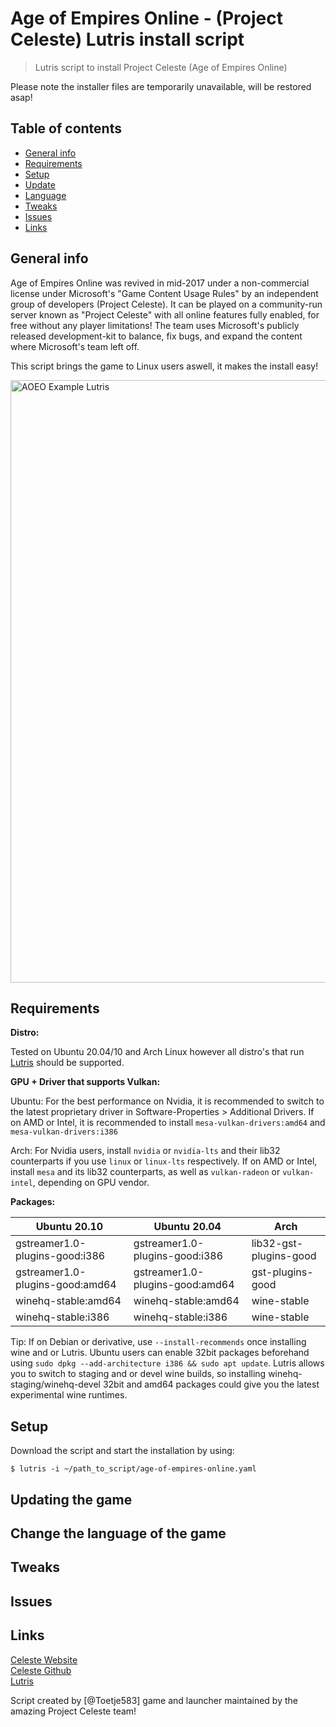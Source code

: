 # Age of Empires Online - (Project Celeste) Lutris install script

>  Lutris script to install Project Celeste (Age of Empires Online)

Please note the installer files are temporarily unavailable, will be restored asap!

## Table of contents
* [General info](#general-info)
* [Requirements](#requirements)
* [Setup](#setup)
* [Update](#updating-the-game)
* [Language](#change-the-language-of-the-game)
* [Tweaks](#tweaks)
* [Issues](#issues)
* [Links](#links)

## General info
Age of Empires Online was revived in mid-2017 under a non-commercial license under Microsoft's "Game Content Usage Rules" by an independent group of developers (Project Celeste). It can be played on a community-run server known as "Project Celeste" with all online features fully enabled, for free without any player limitations!
The team uses Microsoft's publicly released development-kit to balance, fix bugs, and expand the content where Microsoft's team left off.

This script brings the game to Linux users aswell, it makes the install easy!

<img width="964" alt="AOEO Example Lutris" src="https://github.com/Toetje585/Age-of-Empires-Online-Lutris/blob/master/age-of-empires-online.png">


## Requirements

**Distro:**

Tested on Ubuntu 20.04/10 and Arch Linux however all distro's that run [Lutris](https://lutris.net/downloads/) should be supported.

**GPU + Driver that supports Vulkan:**

Ubuntu: For the best performance on Nvidia, it is recommended to switch to the latest proprietary driver in Software-Properties > Additional Drivers. If on AMD or Intel, it is recommended to install `mesa-vulkan-drivers:amd64` and `mesa-vulkan-drivers:i386`

Arch: For Nvidia users, install `nvidia` or `nvidia-lts` and their lib32 counterparts if you use `linux` or `linux-lts` respectively. If on AMD or Intel, install `mesa` and its lib32 counterparts, as well as `vulkan-radeon` or `vulkan-intel`, depending on GPU vendor.

**Packages:**

| Ubuntu 20.10  |  Ubuntu 20.04 | Arch |
| ------------- | ------------- | ---- |
| gstreamer1.0-plugins-good:i386  | gstreamer1.0-plugins-good:i386  | lib32-gst-plugins-good |
| gstreamer1.0-plugins-good:amd64  | gstreamer1.0-plugins-good:amd64  | gst-plugins-good |
| winehq-stable:amd64 | winehq-stable:amd64 | wine-stable |
| winehq-stable:i386 | winehq-stable:i386 | wine-stable |

Tip: If on Debian or derivative, use ```--install-recommends``` once installing wine and or Lutris. Ubuntu users can enable 32bit packages beforehand using ```sudo dpkg --add-architecture i386 && sudo apt update```. Lutris allows you to switch to staging and or devel wine builds, so installing winehq-staging/winehq-devel 32bit and amd64 packages could give you the latest experimental wine runtimes.

## Setup

Download the script and start the installation by using:
```
$ lutris -i ~/path_to_script/age-of-empires-online.yaml
```

## Updating the game

## Change the language of the game

## Tweaks

## Issues

## Links

[Celeste Website](https://www.projectceleste.com/)<br/>
[Celeste Github](https://github.com/ProjectCeleste/)<br/>
[Lutris](https://lutris.net/games/age-of-empires-online/)<br/>

Script created by [@Toetje583] game and launcher maintained by the amazing Project Celeste team!
